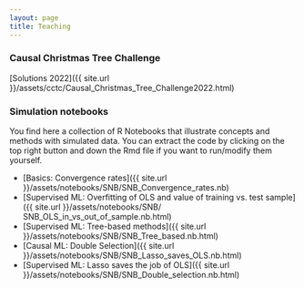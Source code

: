 ```yaml
---
layout: page
title: Teaching
---
```



### Causal Christmas Tree Challenge

[Solutions 2022]({{ site.url }}/assets/cctc/Causal_Christmas_Tree_Challenge2022.html)


### Simulation notebooks

You find here a collection of R Notebooks that illustrate concepts and methods with simulated data. You can extract the code by clicking on the top right button and down the Rmd file if you want to run/modify them yourself.

- [Basics: Convergence rates]({{ site.url }}/assets/notebooks/SNB/SNB_Convergence_rates.nb)
- [Supervised ML: Overfitting of OLS and value of training vs. test sample]({{ site.url }}/assets/notebooks/SNB/
SNB_OLS_in_vs_out_of_sample.nb.html)
- [Supervised ML: Tree-based methods]({{ site.url }}/assets/notebooks/SNB/SNB_Tree_based.nb.html)
- [Causal ML: Double Selection]({{ site.url }}/assets/notebooks/SNB/SNB_Lasso_saves_OLS.nb.html)
- [Supervised ML: Lasso saves the job of OLS]({{ site.url }}/assets/notebooks/SNB/SNB_Double_selection.nb.html)
